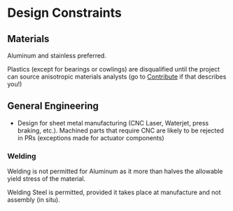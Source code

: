 # Design Constraints
## Materials
Aluminum and stainless preferred.

Plastics (except for bearings or cowlings) are disqualified until the project can source anisotropic materials analysts (go to [Contribute](../gettingStarted/index.md) if that describes you!)

## General Engineering 
- Design for sheet metal manufacturing (CNC Laser, Waterjet, press braking, etc.). Machined parts that require CNC are likely to be rejected in PRs (exceptions made for actuator components)
### Welding
Welding is not permitted for Aluminum as it more than halves the allowable yield stress of the material.

Welding Steel is permitted, provided it takes place at manufacture and not assembly (in situ).
